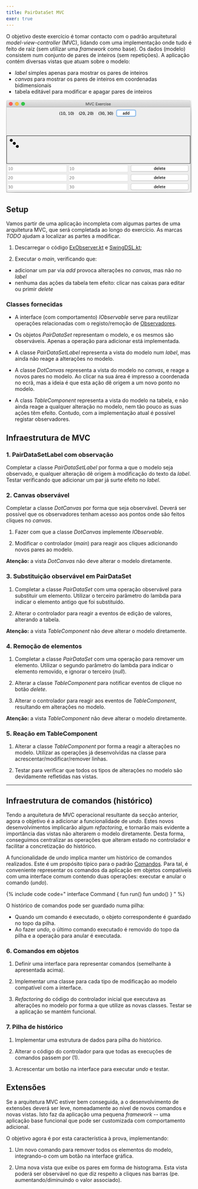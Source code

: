 ```yaml
---
title: PairDataSet MVC
exer: true
---
```


O objetivo deste exercício é tomar contacto com o padrão arquitetural *model-view-controller* (MVC), lidando com uma implementação onde tudo é feito de raiz (sem utilizar uma *framework* como base). Os dados (modelo) consistem num conjunto de pares de inteiros (sem repetições). A aplicação contém diversas vistas que atuam sobre o modelo:
- *label* simples apenas para mostrar os pares de inteiros
- *canvas* para mostrar os pares de inteiros em coordenadas bidimensionais
- tabela editável para modificar e apagar pares de inteiros

![](mvcapp.png)

## Setup

Vamos partir de uma aplicação incompleta com algumas partes de uma arquitetura MVC, que será completada ao longo do exercício. As marcas *TODO* ajudam a localizar as partes a modificar.

1. Descarregar o código [ExObserver.kt](ExObserver.kt) e [SwingDSL.kt](SwingDSL.kt);

2. Executar o *main*, verificando que:
  - adicionar um par via *add* provoca alterações no *canvas*, mas não no *label*
  - nenhuma das ações da tabela tem efeito: clicar nas caixas para editar ou primir *delete*

### Classes fornecidas

- A interface (com comportamento) *IObservable* serve para reutilizar operações relacionadas com o registo/remoção de [Observadores](../observador).

- Os objetos *PairDataSet* representam o modelo, e os mesmos são observáveis. Apenas a operação para adicionar está implementada.

- A classe *PairDataSetLabel* representa a vista do modelo num *label*, mas ainda não reage a alterações no modelo.

- A classe *DotCanvas* representa a vista do modelo no *canvas*, e reage a novos pares no modelo. Ao clicar na sua área é impresso a coordenada no ecrã, mas a ideia é que esta ação dê origem a um novo ponto no modelo.

- A class *TableComponent* representa a vista do modelo na tabela, e não ainda reage a qualquer alteração no modelo, nem tão pouco as suas ações têm efeito. Contudo, com a implementação atual é possível registar observadores.


## Infraestrutura de MVC

### 1. PairDataSetLabel com observação

Completar a classe *PairDataSetLabel* por forma a que o modelo seja observado, e qualquer alteração dê origem à modificação do texto da *label*. Testar verificando que adicionar um par já surte efeito no *label*.


### 2. Canvas observável
Completar a classe *DotCanvas* por forma que seja observável. Deverá ser possível que os observadores tenham acesso aos pontos onde são feitos cliques no *canvas*.

1. Fazer com que a classe *DotCanvas* implemente *IObservable*.

2. Modificar o controlador (*main*) para reagir aos cliques adicionando novos pares ao modelo.

**Atenção:** a vista *DotCanvas* não deve alterar o modelo diretamente.


### 3. Substituição observável em PairDataSet

1. Completar a classe *PairDataSet* com uma operação observável para substituir um elemento. Utilizar o terceiro parâmetro do lambda para indicar o elemento antigo que foi substituído.

2. Alterar o controlador para reagir a eventos de edição de valores, alterando a tabela.

**Atenção:** a vista *TableComponent* não deve alterar o modelo diretamente.


### 4. Remoção de elementos

1. Completar a classe *PairDataSet* com uma operação para remover um elemento. Utilizar o segundo parâmetro do lambda para indicar o elemento removido, e ignorar o terceiro (*null*).

2. Alterar a classe *TableComponent* para notificar eventos de clique no botão *delete*.

3. Alterar o controlador para reagir aos eventos de *TableComponent*, resultando em alterações no modelo.

**Atenção:** a vista *TableComponent* não deve alterar o modelo diretamente.


### 5. Reação em TableComponent

1. Alterar a classe *TableComponent* por forma a reagir a alterações no modelo. Utilizar as operações já desenvolvidas na classe para acrescentar/modificar/remover linhas.

2. Testar para verificar que todos os tipos de alterações no modelo são devidamente refletidas nas vistas.



<hr/>

## Infraestrutura de comandos (histórico)
Tendo a arquitetura de MVC operacional resultante da secção anterior, agora o objetivo é a adicionar a funcionalidade de *undo*. Estes novos desenvolvimentos implicarão algum *refactoring*, e tornarão mais evidente a importância das vistas não alterarem o modelo diretamente. Desta forma, conseguimos centralizar as operações que alteram estado no controlador e facilitar a concretização do histórico.

A funcionalidade de *undo* implica manter um histórico de comandos realizados. Este é um propósito típico para o padrão [Comandos](../comandos). Para tal, é conveniente representar os comandos da aplicação em objetos compatíveis com uma interface comum contendo duas operações: executar e anular o comando (*undo*).

{% include code code="
interface Command {
    fun run()
    fun undo()
}
"
%}

O histórico de comandos pode ser guardado numa pilha:
- Quando um comando é executado, o objeto correspondente é guardado no topo da pilha.
- Ao fazer *undo*, o último comando executado é removido do topo da pilha e a operação para anular é executada.


### 6. Comandos em objetos

1. Definir uma interface para representar comandos (semelhante à apresentada acima).

2. Implementar uma classe para cada tipo de modificação ao modelo compatível com a interface.

3. *Refactoring* do código do controlador inicial que executava as alterações no modelo por forma a que utilize as novas classes. Testar se a aplicação se mantém funcional.



### 7. Pilha de histórico

1. Implementar uma estrutura de dados para pilha do histórico.

2. Alterar o código do controlador para que todas as execuções de comandos passem por (1).

3. Acrescentar um botão na interface para executar *undo* e testar.


## Extensões
Se a arquitetura MVC estiver bem conseguida, a o desenvolvimento de extensões deverá ser leve, nomeadamente ao nível de novos comandos e novas vistas. Isto faz da aplicação uma pequena *framework* -- uma aplicação base funcional que pode ser customizada com comportamento adicional.

O objetivo agora é por esta característica à prova, implementando:
1. Um novo comando para remover todos os elementos do modelo, integrando-o com um botão na interface gráfica.  

2. Uma nova vista que exibe os pares em forma de histograma. Esta vista poderá ser observável no que diz respeito a cliques nas barras (pe. aumentando/diminuindo o valor associado).
